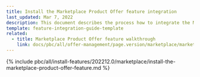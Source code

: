 ```yaml
---
title: Install the Marketplace Product Offer feature integration
last_updated: Mar 7, 2022
description: This document describes the process how to integrate the Marketplace Product Offer feature into a Spryker project.
template: feature-integration-guide-template
related:
  - title: Marketplace Product Offer feature walkthrough
    link: docs/pbc/all/offer-management/page.version/marketplace/marketplace-merchant-portal-product-offer-management-feature-overview.html
---
```


{% include pbc/all/install-features/202212.0/marketplace/install-the-marketplace-product-offer-feature.md %} <!-- To edit, see /_includes/pbc/all/install-features/202212.0/marketplace/install-the-marketplace-product-offer-feature.md -->
